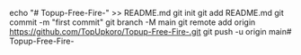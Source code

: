 echo "# Topup-Free-Fire-" >> README.md
git init
git add README.md
git commit -m "first commit"
git branch -M main
git remote add origin https://github.com/TopUpkoro/Topup-Free-Fire-.git
git push -u origin main# Topup-Free-Fire-
